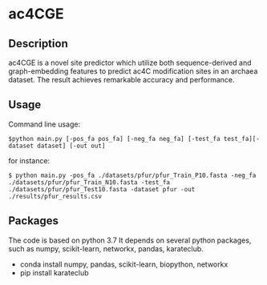 # ac4CGE
## Description
ac4CGE is a novel site predictor which utilize both sequence-derived and graph-embedding features to predict ac4C modification sites in an archaea dataset. The result achieves remarkable accuracy and performance. 

## Usage

Command line usage:
```
$python main.py [-pos_fa pos_fa] [-neg_fa neg_fa] [-test_fa test_fa][-dataset dataset] [-out out]
```
for instance:
```
$ python main.py -pos_fa ./datasets/pfur/pfur_Train_P10.fasta -neg_fa ./datasets/pfur/pfur_Train_N10.fasta -test_fa ./datasets/pfur/pfur_Test10.fasta -dataset pfur -out ./results/pfur_results.csv
```
## Packages
The code is based on python 3.7 It depends on several python packages, such as numpy, scikit-learn, networkx, pandas, karateclub.
* conda install numpy, pandas, scikit-learn, biopython, networkx
* pip install karateclub
